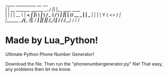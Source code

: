 .____                     __________          __  .__                   
|    |    __ _______      \______   \___.__._/  |_|  |__   ____   ____  
|    |   |  |  \__  \      |     ___<   |  |\   __\  |  \ /  _ \ /    \ 
|    |___|  |  // __ \_    |    |    \___  | |  | |   Y  (  <_> )   |  \
|_______ \____/(____  /____|____|    / ____| |__| |___|  /\____/|___|  /
        \/          \/_____/         \/                \/            \/ 


# Made by Lua_Python!


Ultimate Python Phone Number Generator!

Download the file. Then run the "phonenumbergenerator.py" file! That easy, any problems then let me know.
